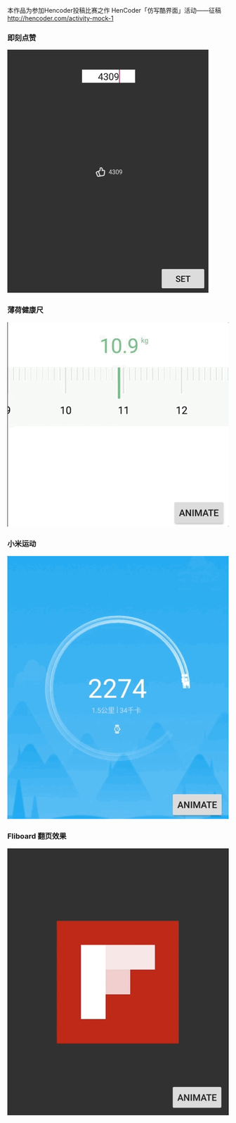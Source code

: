 本作品为参加Hencoder投稿比赛之作
HenCoder「仿写酷界面」活动——征稿 http://hencoder.com/activity-mock-1
### 即刻点赞

![](images/like.gif)

### 薄荷健康尺

![](images/ruler.gif)

### 小米运动

![](images/miMove.gif)

### Fliboard 翻页效果

![](images/flipboard.gif)
